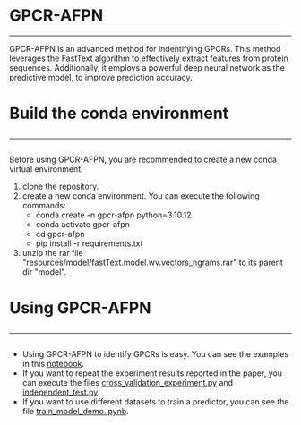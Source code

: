 # GPCR-AFPN

<hr>
GPCR-AFPN is an advanced method for indentifying GPCRs. This method leverages the FastText algorithm to effectively extract 
features from protein sequences. Additionally, it employs a powerful deep neural network as the predictive model, to 
improve prediction accuracy.

# Build the conda environment<hr>

Before using GPCR-AFPN, you are recommended to create a new conda virtual environment.

1. clone the repository.
2. create a new conda environment. You can execute the following commands:
    - conda create -n gpcr-afpn python=3.10.12
    - conda activate gpcr-afpn
    - cd gpcr-afpn
    - pip install -r requirements.txt
3. unzip the rar file "resources/model/fastText.model.wv.vectors_ngrams.rar" to its parent dir "model".

# Using GPCR-AFPN<hr>

* Using GPCR-AFPN to identify GPCRs is easy. You can see the examples in
  this <a href='https://github.com/454170054/GPCR-AFPN/blob/main/src/demo/predict_demo.ipynb'>notebook</a>.<br>
* If you want to repeat the experiment results reported in the paper, you can execute the
  files <a href='https://github.com/454170054/GPCR-AFPN/blob/main/src/code/cross_validation.py'>
  cross_validation_experiment.py</a> and <a href='https://github.com/454170054/GPCR-AFPN/blob/main/src/code/independent_test.py'>
  independent_test.py</a>.
* If you want to use different datasets to train a predictor, you can see the
  file <a href='https://github.com/454170054/GPCR-AFPN/blob/main/src/demo/train_model_demo.ipynb'>
  train_model_demo.ipynb</a>.


